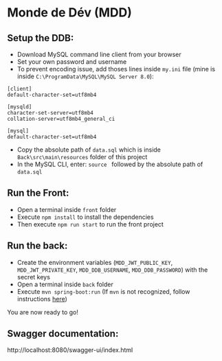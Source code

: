 
# Monde de Dév (MDD)

## Setup the DDB:
- Download MySQL command line client from your browser
- Set your own password and username
- To prevent encoding issue, add thoses lines inside `my.ini` file (mine is inside `C:\ProgramData\MySQL\MySQL Server 8.0`):
```
[client]
default-character-set=utf8mb4

[mysqld]
character-set-server=utf8mb4
collation-server=utf8mb4_general_ci

[mysql]
default-character-set=utf8mb4
```

- Copy the absolute path of `data.sql` which is inside `Back\src\main\resources` folder of this project
- In the MySQL CLI, enter: `source ` followed by the absolute path of `data.sql`

## Run the Front:
- Open a terminal inside `front` folder
- Execute `npm install` to install the dependencies
- Then execute `npm run start` to run the front project

## Run the back:
- Create the environment variables (`MDD_JWT_PUBLIC_KEY`, `MDD_JWT_PRIVATE_KEY`, `MDD_DDB_USERNAME`, `MDD_DDB_PASSWORD`) with the secret keys
- Open a terminal inside `back` folder
- Execute `mvn spring-boot:run` (If `mvn` is not recognized, follow instructions [here](https://www.baeldung.com/install-maven-on-windows-linux-mac))

You are now ready to go!

## Swagger documentation:
http://localhost:8080/swagger-ui/index.html
